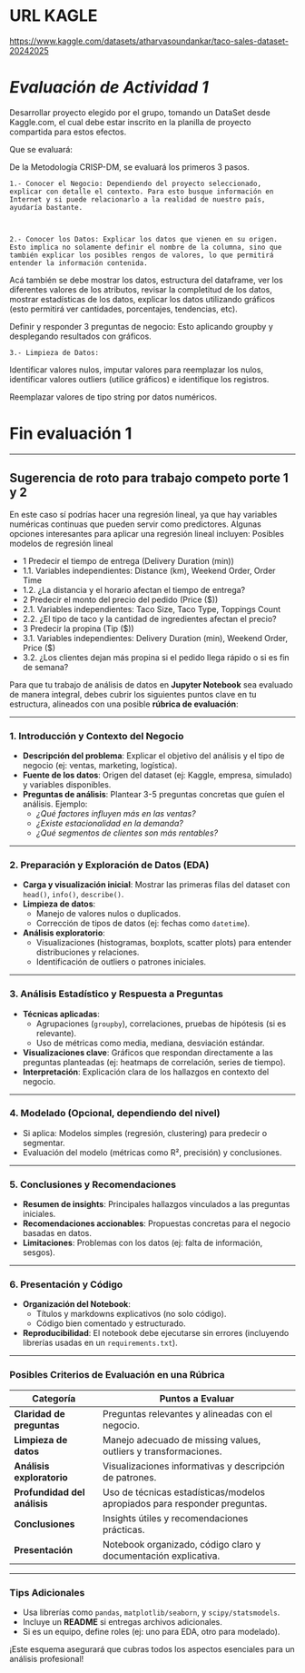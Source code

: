 # URL KAGLE

https://www.kaggle.com/datasets/atharvasoundankar/taco-sales-dataset-20242025


# *Evaluación de Actividad 1*

Desarrollar proyecto elegido por el grupo, tomando un DataSet desde Kaggle.com, el cual debe estar inscrito en la planilla de proyecto compartida para estos efectos.

Que se evaluará:

De la Metodología CRISP-DM, se evaluará los primeros 3 pasos.

    1.- Conocer el Negocio: Dependiendo del proyecto seleccionado, explicar con detalle el contexto. Para esto busque información en Internet y si puede relacionarlo a la realidad de nuestro país, ayudaría bastante.

 

    2.- Conocer los Datos: Explicar los datos que vienen en su origen. Esto implica no solamente definir el nombre de la columna, sino que también explicar los posibles rengos de valores, lo que permitirá entender la información contenida.



Acá también se debe mostrar los datos, estructura del dataframe, ver los diferentes valores de los atributos, revisar la completitud de los datos, mostrar estadísticas de los datos, explicar los datos utilizando gráficos (esto permitirá ver cantidades, porcentajes, tendencias, etc).

 

Definir y responder 3 preguntas de negocio: Esto aplicando groupby y desplegando resultados con gráficos.

 

    3.- Limpieza de Datos:

Identificar valores nulos, imputar valores para reemplazar los nulos, identificar valores outliers (utilice gráficos) e identifique los registros.

Reemplazar valores de tipo string por datos numéricos.

# **Fin evaluación 1**


-----------------------------



## **Sugerencia de roto para trabajo competo porte 1 y 2**

En este caso sí podrías hacer una regresión lineal, ya que hay variables numéricas continuas que pueden servir como predictores. Algunas opciones interesantes para aplicar una regresión lineal incluyen:
Posibles modelos de regresión lineal
- 1 Predecir el tiempo de entrega (Delivery Duration (min))
 - 1.1. 	Variables independientes: Distance (km), Weekend Order, Order Time
 - 1.2. 	¿La distancia y el horario afectan el tiempo de entrega?
- 2	Predecir el monto del precio del pedido (Price ($))
 - 2.1.	Variables independientes: Taco Size, Taco Type, Toppings Count
 - 2.2.	¿El tipo de taco y la cantidad de ingredientes afectan el precio?
- 3	Predecir la propina (Tip ($))
 - 3.1.	Variables independientes: Delivery Duration (min), Weekend Order, Price ($)
 - 3.2.	¿Los clientes dejan más propina si el pedido llega rápido o si es fin de semana?

Para que tu trabajo de análisis de datos en **Jupyter Notebook** sea evaluado de manera integral, debes cubrir los siguientes puntos clave en tu estructura, alineados con una posible **rúbrica de evaluación**:

---

### **1. Introducción y Contexto del Negocio**
   - **Descripción del problema**: Explicar el objetivo del análisis y el tipo de negocio (ej: ventas, marketing, logística).
   - **Fuente de los datos**: Origen del dataset (ej: Kaggle, empresa, simulado) y variables disponibles.
   - **Preguntas de análisis**: Plantear 3-5 preguntas concretas que guíen el análisis. Ejemplo:
     - *¿Qué factores influyen más en las ventas?*
     - *¿Existe estacionalidad en la demanda?*
     - *¿Qué segmentos de clientes son más rentables?*

---

### **2. Preparación y Exploración de Datos (EDA)**
   - **Carga y visualización inicial**: Mostrar las primeras filas del dataset con `head()`, `info()`, `describe()`.
   - **Limpieza de datos**:
     - Manejo de valores nulos o duplicados.
     - Corrección de tipos de datos (ej: fechas como `datetime`).
   - **Análisis exploratorio**:
     - Visualizaciones (histogramas, boxplots, scatter plots) para entender distribuciones y relaciones.
     - Identificación de outliers o patrones iniciales.

---

### **3. Análisis Estadístico y Respuesta a Preguntas**
   - **Técnicas aplicadas**:
     - Agrupaciones (`groupby`), correlaciones, pruebas de hipótesis (si es relevante).
     - Uso de métricas como media, mediana, desviación estándar.
   - **Visualizaciones clave**: Gráficos que respondan directamente a las preguntas planteadas (ej: heatmaps de correlación, series de tiempo).
   - **Interpretación**: Explicación clara de los hallazgos en contexto del negocio.

---

### **4. Modelado (Opcional, dependiendo del nivel)**
   - Si aplica: Modelos simples (regresión, clustering) para predecir o segmentar.
   - Evaluación del modelo (métricas como R², precisión) y conclusiones.

---

### **5. Conclusiones y Recomendaciones**
   - **Resumen de insights**: Principales hallazgos vinculados a las preguntas iniciales.
   - **Recomendaciones accionables**: Propuestas concretas para el negocio basadas en datos.
   - **Limitaciones**: Problemas con los datos (ej: falta de información, sesgos).

---

### **6. Presentación y Código**
   - **Organización del Notebook**:
     - Títulos y markdowns explicativos (no solo código).
     - Código bien comentado y estructurado.
   - **Reproducibilidad**: El notebook debe ejecutarse sin errores (incluyendo librerías usadas en un `requirements.txt`).

---

### **Posibles Criterios de Evaluación en una Rúbrica**
| **Categoría**               | **Puntos a Evaluar**                                                                 |
|-----------------------------|-------------------------------------------------------------------------------------|
| **Claridad de preguntas**    | Preguntas relevantes y alineadas con el negocio.                                    |
| **Limpieza de datos**       | Manejo adecuado de missing values, outliers y transformaciones.                    |
| **Análisis exploratorio**   | Visualizaciones informativas y descripción de patrones.                            |
| **Profundidad del análisis**| Uso de técnicas estadísticas/modelos apropiados para responder preguntas.          |
| **Conclusiones**            | Insights útiles y recomendaciones prácticas.                                        |
| **Presentación**            | Notebook organizado, código claro y documentación explicativa.                     |

---

### **Tips Adicionales**
- Usa librerías como `pandas`, `matplotlib/seaborn`, y `scipy/statsmodels`.
- Incluye un **README** si entregas archivos adicionales.
- Si es un equipo, define roles (ej: uno para EDA, otro para modelado).

¡Este esquema asegurará que cubras todos los aspectos esenciales para un análisis profesional!
